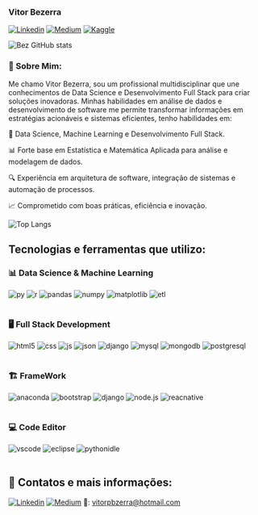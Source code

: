 ### Vitor Bezerra

[![Linkedin](https://img.shields.io/badge/LinkedIn-0077B5?style=for-the-badge&logo=linkedin&logoColor=white)]([https://www.linkedin.com/in/vitorbzerra/])
[![Medium](https://img.shields.io/badge/Medium-12100E?style=for-the-badge&logo=medium&logoColor=white)](https://medium.com/@vitorpbzerra)
[![Kaggle](https://img.shields.io/badge/Kaggle-20BEFF?style=for-the-badge&logo=Kaggle&logoColor=white)](https://www.kaggle.com/vitorbzerra)

![Bez GitHub stats](https://github-readme-stats.vercel.app/api?username=vitorbzerra99&show_icons=true&theme=transparent)

### 🚀 Sobre Mim:
Me chamo Vitor Bezerra, sou um profissional multidisciplinar que une conhecimentos de Data Science e Desenvolvimento Full Stack para criar soluções inovadoras. Minhas habilidades em análise de dados e desenvolvimento de software me permite transformar informações em estratégias acionáveis e sistemas eficientes, tenho habilidades em: 

🎯 Data Science, Machine Learning e Desenvolvimento Full Stack.

📊 Forte base em Estatística e Matemática Aplicada para análise e modelagem de dados.

🔍 Experiência em arquitetura de software, integração de sistemas e automação de processos.

📈 Comprometido com boas práticas, eficiência e inovação.

![Top Langs](https://github-readme-stats.vercel.app/api/top-langs/?username=vitorbzerra99&hide_progress=true)

## Tecnologias e ferramentas que utilizo:
### 📊 Data Science & Machine Learning

<div style="display: inline_block">
  <img align="center" alt="py" src="https://img.shields.io/badge/Python-3776AB?logo=python&logoColor=fff" />
  <img align="center" alt="r" src="https://img.shields.io/badge/R-%23276DC3.svg?logo=r&logoColor=white" />
  <img align="center" alt="pandas" src="https://img.shields.io/badge/Pandas-150458?logo=pandas&logoColor=fff" />
  <img align="center" alt="numpy" src="https://img.shields.io/badge/NumPy-4DABCF?logo=numpy&logoColor=fff" />
  <img align="center" alt="matplotlib" src="https://custom-icon-badges.demolab.com/badge/Matplotlib-71D291?logo=matplotlib&logoColor=fff" />
  <img align="center" alt="etl" src="https://custom-icon-badges.demolab.com/badge/ETL-9370DB?logo=etl-logo&logoColor=fff" />
 </div><br/>
  
### 🖥️ Full Stack Development

<div style="display: inline_block">
  <img align="center" alt="html5" src="https://img.shields.io/badge/HTML-%23E34F26.svg?logo=html5&logoColor=whitee" />
  <img align="center" alt="css" src="https://img.shields.io/badge/CSS-1572B6?logo=css3&logoColor=fff" />
  <img align="center" alt="js" src="https://img.shields.io/badge/JavaScript-F7DF1E?logo=javascript&logoColor=000" />
  <img align="center" alt="json" src="https://img.shields.io/badge/JSON-000?logo=json&logoColor=fff" />
  <img align="center" alt="django" src="https://img.shields.io/badge/Django-%23092E20.svg?logo=django&logoColor=white" />
  <img align="center" alt="mysql" src="https://img.shields.io/badge/MySQL-4479A1?logo=mysql&logoColor=fff" />
  <img align="center" alt="mongodb" src="https://img.shields.io/badge/MongoDB-%234ea94b.svg?logo=mongodb&logoColor=white" />
  <img align="center" alt="postgresql" src="https://img.shields.io/badge/Postgres-%23316192.svg?logo=postgresql&logoColor=white" />
</div><br/>

### 🏗️ FrameWork 

<div style="display: inline_block">
  <img align="center" alt="anaconda" src="https://img.shields.io/badge/Anaconda-44A833?logo=anaconda&logoColor=fff" />
  <img align="center" alt="bootstrap" src="https://img.shields.io/badge/Bootstrap-7952B3?logo=bootstrap&logoColor=fff" />
  <img align="center" alt="django" src="https://img.shields.io/badge/Django-%23092E20.svg?logo=django&logoColor=white" />
  <img align="center" alt="node.js" src="https://img.shields.io/badge/Node.js-6DA55F?logo=node.js&logoColor=white" /> 
  <img align="center" alt="reacnative" src="https://img.shields.io/badge/React_Native-%2320232a.svg?logo=react&logoColor=%2361DAFB" />
  </div><br/>
  

### 💻 Code Editor
<div style="display: inline_block">
  <img align="center" alt="vscode" src="https://custom-icon-badges.demolab.com/badge/Visual%20Studio%20Code-0078d7.svg?logo=vsc&logoColor=white" />
  <img align="center" alt="eclipse" src="https://img.shields.io/badge/Eclipse-FE7A16.svg?logo=Eclipse&logoColor=white" />
  <img align="center" alt="pythonidle" src="https://img.shields.io/badge/Python%20IDLE-3776AB?logo=python&logoColor=fff" />
  </div><br/>

## 📩 Contatos e mais informações:
[![Linkedin](https://img.shields.io/badge/LinkedIn-0077B5?style=for-the-badge&logo=linkedin&logoColor=white)]([https://www.linkedin.com/in/vitorbzerra/])
[![Medium](https://img.shields.io/badge/Medium-12100E?style=for-the-badge&logo=medium&logoColor=white)](https://medium.com/@vitorpbzerra)
📧: vitorpbzerra@hotmail.com 

 

